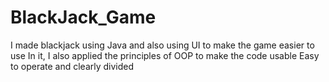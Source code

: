 # BlackJack_Game
I made blackjack using Java and also using UI to make the game easier to use
In it, I also applied the principles of OOP to make the code usable Easy to operate and clearly divided
